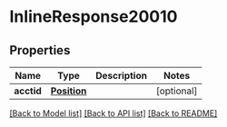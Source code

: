 # InlineResponse20010

## Properties
Name | Type | Description | Notes
------------ | ------------- | ------------- | -------------
**acctid** | [**Position**](Position.md) |  | [optional] 

[[Back to Model list]](../README.md#documentation-for-models) [[Back to API list]](../README.md#documentation-for-api-endpoints) [[Back to README]](../README.md)


